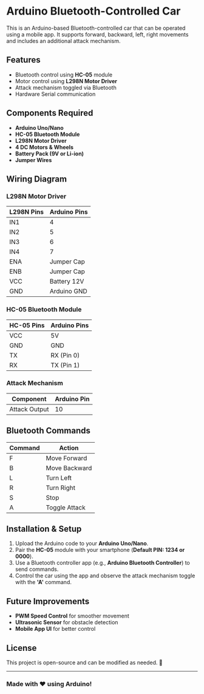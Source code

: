 # Arduino Bluetooth-Controlled Car

This is an Arduino-based Bluetooth-controlled car that can be operated using a mobile app. It supports forward, backward, left, right movements and includes an additional attack mechanism.

## Features
- Bluetooth control using **HC-05** module
- Motor control using **L298N Motor Driver**
- Attack mechanism toggled via Bluetooth
- Hardware Serial communication

## Components Required
- **Arduino Uno/Nano**
- **HC-05 Bluetooth Module**
- **L298N Motor Driver**
- **4 DC Motors & Wheels**
- **Battery Pack (9V or Li-ion)**
- **Jumper Wires**

## Wiring Diagram
### **L298N Motor Driver**
| L298N Pins | Arduino Pins |
|-----------|--------------|
| IN1       | 4            |
| IN2       | 5            |
| IN3       | 6            |
| IN4       | 7            |
| ENA       | Jumper Cap   |
| ENB       | Jumper Cap   |
| VCC       | Battery 12V  |
| GND       | Arduino GND  |

### **HC-05 Bluetooth Module**
| HC-05 Pins | Arduino Pins |
|-----------|--------------|
| VCC       | 5V           |
| GND       | GND          |
| TX        | RX (Pin 0)   |
| RX        | TX (Pin 1)   |

### **Attack Mechanism**
| Component | Arduino Pin |
|-----------|-------------|
| Attack Output | 10 |

## Bluetooth Commands
| Command | Action |
|---------|---------|
| F       | Move Forward |
| B       | Move Backward |
| L       | Turn Left |
| R       | Turn Right |
| S       | Stop |
| A       | Toggle Attack |

## Installation & Setup
1. Upload the Arduino code to your **Arduino Uno/Nano**.
2. Pair the **HC-05** module with your smartphone (**Default PIN: 1234 or 0000**).
3. Use a Bluetooth controller app (e.g., **Arduino Bluetooth Controller**) to send commands.
4. Control the car using the app and observe the attack mechanism toggle with the **'A'** command.

## Future Improvements
- **PWM Speed Control** for smoother movement
- **Ultrasonic Sensor** for obstacle detection
- **Mobile App UI** for better control

## License
This project is open-source and can be modified as needed. 🚀

---
### **Made with ❤️ using Arduino!**


